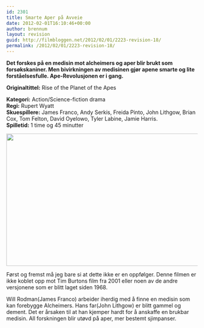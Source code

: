 ```yaml
---
id: 2301
title: Smarte Aper på Avveie
date: 2012-02-01T16:10:46+00:00
author: brennum
layout: revision
guid: http://filmbloggen.net/2012/02/01/2223-revision-18/
permalink: /2012/02/01/2223-revision-18/
---
```

**Det forskes på en medisin mot alcheimers og aper blir brukt som forsøkskaniner. Men bivirkningen av medisinen gjør apene smarte og lite forståelsesfulle. Ape-Revolusjonen er i gang.**

**<!--more-->Originaltittel:** Rise of the Planet of the Apes

  
**Kategori:** Action/Science-fiction drama  
**Regi:** Rupert Wyatt  
**Skuespillere:** James Franco, Andy Serkis, Freida Pinto, John Lithgow, Brian Cox, Tom Felton, David Oyelowo, Tyler Labine, Jamie Harris.  
**Spilletid:** 1 time og 45 minutter

<a href="http://filmbloggen.net/?attachment_id=2241" rel="attachment wp-att-2241"><img class="alignnone size-large wp-image-2241" src="http://filmbloggen.net/wp-content/uploads//2012/01/apes-rise-620x349.jpg" alt="" width="620" height="349" /></a>

Først og fremst må jeg bare si at dette ikke er en oppfølger. Denne filmen er ikke koblet opp mot Tim Burtons film fra 2001 eller noen av de andre versjonene som er blitt laget siden 1968.

Will Rodman(James Franco) arbeider iherdig med å finne en medisin som kan forebygge Alcheimers. Hans far(John Lithgow) er blitt gammel og dement. Det er årsaken til at han kjemper hardt for å anskaffe en brukbar medisin. All forskningen blir utøvd på aper, mer bestemt sjimpanser.